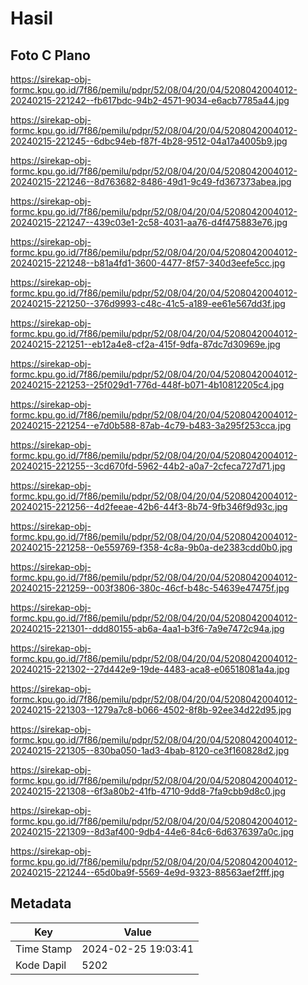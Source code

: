 # Hasil

## Foto C Plano

https://sirekap-obj-formc.kpu.go.id/7f86/pemilu/pdpr/52/08/04/20/04/5208042004012-20240215-221242--fb617bdc-94b2-4571-9034-e6acb7785a44.jpg

https://sirekap-obj-formc.kpu.go.id/7f86/pemilu/pdpr/52/08/04/20/04/5208042004012-20240215-221245--6dbc94eb-f87f-4b28-9512-04a17a4005b9.jpg

https://sirekap-obj-formc.kpu.go.id/7f86/pemilu/pdpr/52/08/04/20/04/5208042004012-20240215-221246--8d763682-8486-49d1-9c49-fd367373abea.jpg

https://sirekap-obj-formc.kpu.go.id/7f86/pemilu/pdpr/52/08/04/20/04/5208042004012-20240215-221247--439c03e1-2c58-4031-aa76-d4f475883e76.jpg

https://sirekap-obj-formc.kpu.go.id/7f86/pemilu/pdpr/52/08/04/20/04/5208042004012-20240215-221248--b81a4fd1-3600-4477-8f57-340d3eefe5cc.jpg

https://sirekap-obj-formc.kpu.go.id/7f86/pemilu/pdpr/52/08/04/20/04/5208042004012-20240215-221250--376d9993-c48c-41c5-a189-ee61e567dd3f.jpg

https://sirekap-obj-formc.kpu.go.id/7f86/pemilu/pdpr/52/08/04/20/04/5208042004012-20240215-221251--eb12a4e8-cf2a-415f-9dfa-87dc7d30969e.jpg

https://sirekap-obj-formc.kpu.go.id/7f86/pemilu/pdpr/52/08/04/20/04/5208042004012-20240215-221253--25f029d1-776d-448f-b071-4b10812205c4.jpg

https://sirekap-obj-formc.kpu.go.id/7f86/pemilu/pdpr/52/08/04/20/04/5208042004012-20240215-221254--e7d0b588-87ab-4c79-b483-3a295f253cca.jpg

https://sirekap-obj-formc.kpu.go.id/7f86/pemilu/pdpr/52/08/04/20/04/5208042004012-20240215-221255--3cd670fd-5962-44b2-a0a7-2cfeca727d71.jpg

https://sirekap-obj-formc.kpu.go.id/7f86/pemilu/pdpr/52/08/04/20/04/5208042004012-20240215-221256--4d2feeae-42b6-44f3-8b74-9fb346f9d93c.jpg

https://sirekap-obj-formc.kpu.go.id/7f86/pemilu/pdpr/52/08/04/20/04/5208042004012-20240215-221258--0e559769-f358-4c8a-9b0a-de2383cdd0b0.jpg

https://sirekap-obj-formc.kpu.go.id/7f86/pemilu/pdpr/52/08/04/20/04/5208042004012-20240215-221259--003f3806-380c-46cf-b48c-54639e47475f.jpg

https://sirekap-obj-formc.kpu.go.id/7f86/pemilu/pdpr/52/08/04/20/04/5208042004012-20240215-221301--ddd80155-ab6a-4aa1-b3f6-7a9e7472c94a.jpg

https://sirekap-obj-formc.kpu.go.id/7f86/pemilu/pdpr/52/08/04/20/04/5208042004012-20240215-221302--27d442e9-19de-4483-aca8-e06518081a4a.jpg

https://sirekap-obj-formc.kpu.go.id/7f86/pemilu/pdpr/52/08/04/20/04/5208042004012-20240215-221303--1279a7c8-b066-4502-8f8b-92ee34d22d95.jpg

https://sirekap-obj-formc.kpu.go.id/7f86/pemilu/pdpr/52/08/04/20/04/5208042004012-20240215-221305--830ba050-1ad3-4bab-8120-ce3f160828d2.jpg

https://sirekap-obj-formc.kpu.go.id/7f86/pemilu/pdpr/52/08/04/20/04/5208042004012-20240215-221308--6f3a80b2-41fb-4710-9dd8-7fa9cbb9d8c0.jpg

https://sirekap-obj-formc.kpu.go.id/7f86/pemilu/pdpr/52/08/04/20/04/5208042004012-20240215-221309--8d3af400-9db4-44e6-84c6-6d6376397a0c.jpg

https://sirekap-obj-formc.kpu.go.id/7f86/pemilu/pdpr/52/08/04/20/04/5208042004012-20240215-221244--65d0ba9f-5569-4e9d-9323-88563aef2fff.jpg


## Metadata

| Key        | Value               |
| ---------- | ------------------- |
| Time Stamp | 2024-02-25 19:03:41 |
| Kode Dapil | 5202                |



